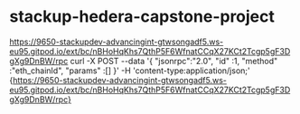 # stackup-hedera-capstone-project
https://9650-stackupdev-advancingint-gtwsongadf5.ws-eu95.gitpod.io/ext/bc/nBHoHqKhs7QthP5F6WfnatCCqX27KCt2Tcgp5gF3DgXg9DnBW/rpc
curl -X POST --data '{
  "jsonrpc":"2.0",
  "id"   :1,
  "method" :"eth_chainId",
  "params" :[]
}' -H 'content-type:application/json;' {https://9650-stackupdev-advancingint-gtwsongadf5.ws-eu95.gitpod.io/ext/bc/nBHoHqKhs7QthP5F6WfnatCCqX27KCt2Tcgp5gF3DgXg9DnBW/rpc}
